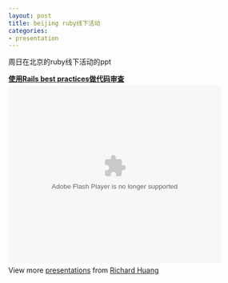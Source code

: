 ```yaml
---
layout: post
title: beijing ruby线下活动
categories:
- presentation
---
```

周日在北京的ruby线下活动的ppt

<div style="width:425px" id="__ss_7409659"> <strong style="display:block;margin:12px 0 4px"><a href="http://www.slideshare.net/flyerhzm/rails-best-practices-7409659" title="使用Rails best practices做代码审查">使用Rails best practices做代码审查</a></strong> <object id="__sse7409659" width="425" height="355"> <param name="movie" value="http://static.slidesharecdn.com/swf/ssplayer2.swf?doc=railsbestpractices-110327215428-phpapp02&stripped_title=rails-best-practices-7409659&userName=flyerhzm" /> <param name="allowFullScreen" value="true"/> <param name="allowScriptAccess" value="always"/> <embed name="__sse7409659" src="http://static.slidesharecdn.com/swf/ssplayer2.swf?doc=railsbestpractices-110327215428-phpapp02&stripped_title=rails-best-practices-7409659&userName=flyerhzm" type="application/x-shockwave-flash" allowscriptaccess="always" allowfullscreen="true" width="425" height="355"></embed> </object> <div style="padding:5px 0 12px"> View more <a href="http://www.slideshare.net/">presentations</a> from <a href="http://www.slideshare.net/flyerhzm">Richard Huang</a> </div> </div>
